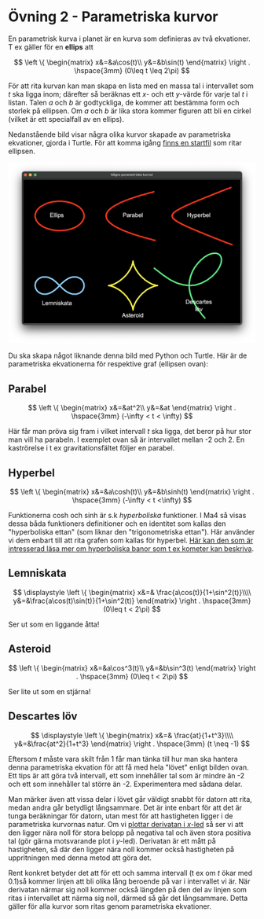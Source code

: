 # Övning 2 - Parametriska kurvor

En parametrisk kurva i planet är en kurva som definieras av två ekvationer. T ex
gäller för en **ellips** att

$$
\left \{
    \begin{matrix}
        x&=&a\cos(t)\\
        y&=&b\sin(t)
    \end{matrix}
\right .
\hspace{3mm}
(0\leq t \leq 2\pi)
$$

För att rita kurvan kan man skapa en lista med en massa tal i intervallet som _t_
ska ligga inom; därefter så beräknas ett _x_- och ett _y_-värde för varje tal _t_
i listan. Talen _a_ och _b_ är godtyckliga, de kommer att bestämma form och
storlek på ellipsen. Om _a_ och _b_ är lika stora kommer figuren att bli en
cirkel (vilket är ett specialfall av en ellips).

Nedanstående bild visar några olika kurvor skapade av parametriska ekvationer,
gjorda i Turtle. För att komma igång [finns en startfil](parametriska_kurvor.py)
som ritar ellipsen.

![Figur: Parametriska kurvor](./images/parametric_curves.png)

Du ska skapa något liknande denna bild med Python och Turtle. Här är de
parametriska ekvationerna för respektive graf (ellipsen ovan):

## Parabel

$$
\left \{
    \begin{matrix}
        x&=&at^2\\
        y&=&at
    \end{matrix}
\right .
\hspace{3mm}
(-\infty < t < \infty)
$$

Här får man pröva sig fram i vilket intervall _t_ ska ligga, det beror på hur
stor man vill ha parabeln. I exemplet ovan så är intervallet mellan -2 och 2.
En kaströrelse i t ex gravitationsfältet följer en parabel.

## Hyperbel

$$
\left \{
    \begin{matrix}
        x&=&a\cosh(t)\\
        y&=&b\sinh(t)
    \end{matrix}
\right .
\hspace{3mm}
(-\infty < t <\infty)
$$

Funktionerna cosh och sinh är s.k _hyperboliska_ funktioner. I Ma4 så visas dessa
båda funktioners definitioner och en identitet som kallas den "hyperboliska
ettan" (som liknar den "trigonometriska ettan"). Här använder vi dem enbart till
att rita grafen som kallas för hyperbel.
[Här kan den som är intresserad läsa mer om hyperboliska banor som t ex kometer kan beskriva](https://en.wikipedia.org/wiki/Hyperbolic_trajectory).

## Lemniskata

$$
\displaystyle
\left \{
    \begin{matrix}
        x&=& \frac{a\cos(t)}{1+\sin^2(t)}\\\\
        y&=&\frac{a\cos(t)\sin(t)}{1+\sin^2(t)}
    \end{matrix}
\right .
\hspace{3mm}
(0\leq t < 2\pi)
$$

Ser ut som en liggande åtta!

## Asteroid

$$
\left \{
    \begin{matrix}
        x&=&a\cos^3(t)\\
        y&=&b\sin^3(t)
    \end{matrix}
\right .
\hspace{3mm}
(0\leq t < 2\pi)
$$

Ser lite ut som en stjärna!

## Descartes löv

$$
\displaystyle
\left \{
    \begin{matrix}
        x&=& \frac{at}{1+t^3}\\\\
        y&=&\frac{at^2}{1+t^3}
    \end{matrix}
\right .
\hspace{3mm}
(t \neq -1)
$$

Eftersom _t_ måste vara skilt från 1 får man tänka till hur man ska hantera denna
parametriska ekvation för att få med hela "lövet" enligt bilden ovan. Ett tips är
att göra två intervall, ett som innehåller tal som är mindre än -2 och ett som
innehåller tal större än -2. Experimentera med sådana delar.

Man märker även att vissa delar i lövet går väldigt snabbt för datorn att rita,
medan andra går betydligt långsammare. Det är inte enbart för att det är tunga
beräkningar för datorn, utan mest för att hastigheten ligger i de parametriska
kurvornas natur. Om vi
[plottar derivatan i _x_-led](https://www.wolframalpha.com/input/?i=differentiate+t%2F%281%2Bt%5E3%29)
så ser vi att den ligger nära noll för stora belopp på negativa tal och även
stora positiva tal (gör gärna motsvarande plot i _y_-led). Derivatan är ett
mått på hastigheten, så där den ligger nära noll kommer också hastigheten på
uppritningen med denna metod att göra det.

Rent konkret betyder det att för ett och samma intervall (t ex om _t_ ökar med
0.1)så kommer linjen att bli olika lång beroende på var i intervallet vi är.
När derivatan närmar sig noll kommer också längden på den del av linjen som
ritas i intervallet att närma sig noll, därmed så går det långsammare. Detta
gäller för alla kurvor som ritas genom parametriska ekvationer.
